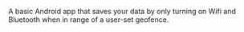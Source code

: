 A basic Android app that saves your data by only turning on Wifi and Bluetooth when in range of a user-set geofence. 
